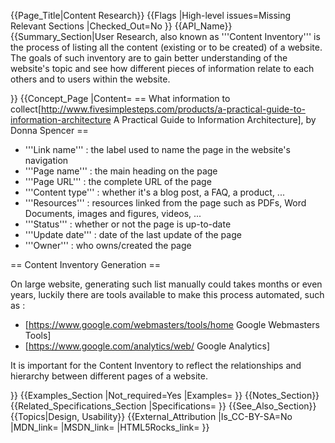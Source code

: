 {{Page_Title|Content Research}}
{{Flags
|High-level issues=Missing Relevant Sections
|Checked_Out=No
}}
{{API_Name}}
{{Summary_Section|User Research, also known as '''Content Inventory''' is the process of listing all the content (existing or to be created) of a website. The goals of such inventory are to gain better understanding of the website's topic and see how different pieces of information relate to each others and to users within the website.

}}
{{Concept_Page
|Content=
== What information to collect<ref name="info-to-collect">[http://www.fivesimplesteps.com/products/a-practical-guide-to-information-architecture A Practical Guide to Information Architecture], by Donna Spencer</ref> ==

* '''Link name''' : the label used to name the page in the website's navigation
* '''Page name''' : the main heading on the page
* '''Page URL''' : the complete URL of the page
* '''Content type''' : whether it's a blog post, a FAQ, a product, ...
* '''Resources''' : resources linked from the page such as PDFs, Word Documents, images and figures, videos, ...
* '''Status''' : whether or not the page is up-to-date
* '''Update date''' : date of the last update of the page
* '''Owner''' : who owns/created the page

== Content Inventory Generation ==

On large website, generating such list manually could takes months or even years, luckily there are tools available to make this process automated, such as :

* [https://www.google.com/webmasters/tools/home Google Webmasters Tools]
* [https://www.google.com/analytics/web/ Google Analytics]

It is important for the Content Inventory to reflect the relationships and hierarchy between different pages of a website.

<references/>
}}
{{Examples_Section
|Not_required=Yes
|Examples=
}}
{{Notes_Section}}
{{Related_Specifications_Section
|Specifications=
}}
{{See_Also_Section}}
{{Topics|Design, Usability}}
{{External_Attribution
|Is_CC-BY-SA=No
|MDN_link=
|MSDN_link=
|HTML5Rocks_link=
}}